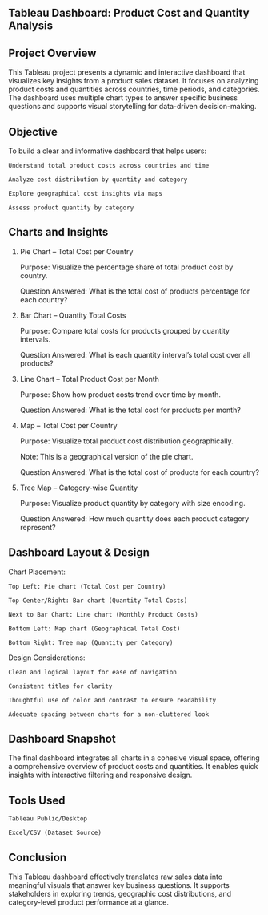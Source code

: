 ## Tableau Dashboard: Product Cost and Quantity Analysis
## Project Overview

This Tableau project presents a dynamic and interactive dashboard that visualizes key insights from a product sales dataset. It focuses on analyzing product costs and quantities across countries, time periods, and categories. The dashboard uses multiple chart types to answer specific business questions and supports visual storytelling for data-driven decision-making.
## Objective

To build a clear and informative dashboard that helps users:

    Understand total product costs across countries and time

    Analyze cost distribution by quantity and category

    Explore geographical cost insights via maps

    Assess product quantity by category

## Charts and Insights
1. Pie Chart – Total Cost per Country

    Purpose: Visualize the percentage share of total product cost by country.

    Question Answered: What is the total cost of products percentage for each country?

2. Bar Chart – Quantity Total Costs

    Purpose: Compare total costs for products grouped by quantity intervals.

    Question Answered: What is each quantity interval’s total cost over all products?

3. Line Chart – Total Product Cost per Month

    Purpose: Show how product costs trend over time by month.

    Question Answered: What is the total cost for products per month?

4. Map – Total Cost per Country

    Purpose: Visualize total product cost distribution geographically.

    Note: This is a geographical version of the pie chart.

    Question Answered: What is the total cost of products for each country?

5. Tree Map – Category-wise Quantity

    Purpose: Visualize product quantity by category with size encoding.

    Question Answered: How much quantity does each product category represent?

## Dashboard Layout & Design
Chart Placement:

    Top Left: Pie chart (Total Cost per Country)

    Top Center/Right: Bar chart (Quantity Total Costs)

    Next to Bar Chart: Line chart (Monthly Product Costs)

    Bottom Left: Map chart (Geographical Total Cost)

    Bottom Right: Tree map (Quantity per Category)

Design Considerations:

    Clean and logical layout for ease of navigation

    Consistent titles for clarity

    Thoughtful use of color and contrast to ensure readability

    Adequate spacing between charts for a non-cluttered look

 ## Dashboard Snapshot

The final dashboard integrates all charts in a cohesive visual space, offering a comprehensive overview of product costs and quantities. It enables quick insights with interactive filtering and responsive design.
## Tools Used

    Tableau Public/Desktop

    Excel/CSV (Dataset Source)

## Conclusion

This Tableau dashboard effectively translates raw sales data into meaningful visuals that answer key business questions. It supports stakeholders in exploring trends, geographic cost distributions, and category-level product performance at a glance.
